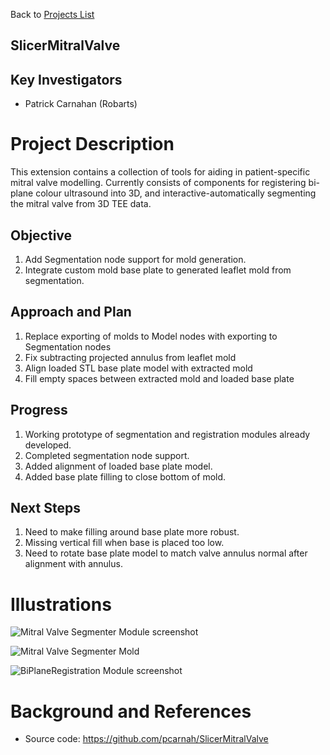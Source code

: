 Back to [Projects List](../../README.md#ProjectsList)

## SlicerMitralValve

## Key Investigators
- Patrick Carnahan (Robarts) 

# Project Description
This extension contains a collection of tools for aiding in patient-specific mitral valve modelling. Currently consists of components for registering bi-plane colour ultrasound into 3D, and interactive-automatically segmenting the mitral valve from 3D TEE data.

## Objective
1. Add Segmentation node support for mold generation.
1. Integrate custom mold base plate to generated leaflet mold from segmentation.

## Approach and Plan

1. Replace exporting of molds to Model nodes with exporting to Segmentation nodes
1. Fix subtracting projected annulus from leaflet mold
1. Align loaded STL base plate model with extracted mold
1. Fill empty spaces between extracted mold and loaded base plate

## Progress

<!--Describe progress and next steps in a few bullet points as you are making progress.-->
1. Working prototype of segmentation and registration modules already developed.
1. Completed segmentation node support.
1. Added alignment of loaded base plate model.
1. Added base plate filling to close bottom of mold.

## Next Steps
1. Need to make filling around base plate more robust.
1. Missing vertical fill when base is placed too low.
1. Need to rotate base plate model to match valve annulus normal after alignment with annulus.

# Illustrations

<!--Add pictures and links to videos that demonstrate what has been accomplished.-->

<!--![Description of picture](Example2.jpg)-->
![Mitral Valve Segmenter Module screenshot](https://raw.githubusercontent.com/pcarnah/SlicerMitralValve/master/MitralValveSegmenter-Screenshot.png)

![Mitral Valve Segmenter Mold](https://raw.githubusercontent.com/pcarnah/SlicerMitralValve/master/MitralValveSegmenter-MoldBottom.png)

![BiPlaneRegistration Module screenshot](https://raw.githubusercontent.com/pcarnah/SlicerMitralValve/master/BiPlaneRegistration.png)

<!--![Some more images](Example2.jpg)-->

# Background and References

<!--Use this space for information that may help people better understand your project, like links to papers, source code, or data.-->

- Source code: https://github.com/pcarnah/SlicerMitralValve


